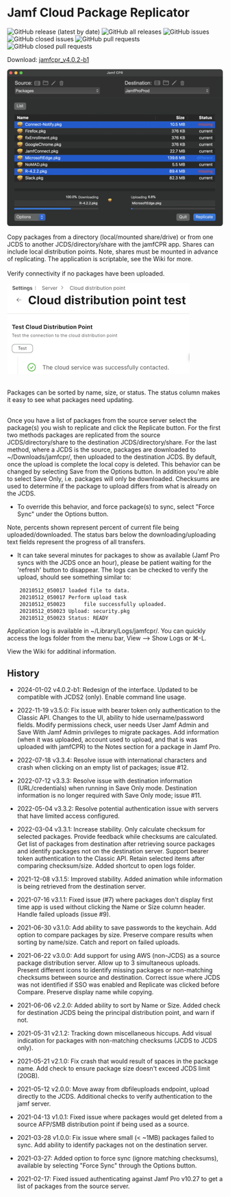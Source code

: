 # Jamf Cloud Package Replicator 

![GitHub release (latest by date)](https://img.shields.io/github/v/release/BIG-RAT/jamfcpr?display_name=tag) ![GitHub all releases](https://img.shields.io/github/downloads/BIG-RAT/jamfcpr/total)
 ![GitHub issues](https://img.shields.io/github/issues-raw/BIG-RAT/jamfcpr) ![GitHub closed issues](https://img.shields.io/github/issues-closed-raw/BIG-RAT/jamfcpr) ![GitHub pull requests](https://img.shields.io/github/issues-pr-raw/BIG-RAT/jamfcpr) ![GitHub closed pull requests](https://img.shields.io/github/issues-pr-closed-raw/BIG-RAT/jamfcpr)

Download: [jamfcpr_v4.0.2-b1](https://github.com/BIG-RAT/jamfcpr/releases/download/v4.0.2-b1/jamfcpr_v4.0.2-b1.zip)

![alt text](./images/jamfcpr.png "jamfcpr")

Copy packages from a directory (local/mounted share/drive) or from one JCDS to another JCDS/directory/share with the jamfCPR app.  Shares can include local distribution points.  Note, shares must be mounted in advance of replicating.  The application is scriptable, see the Wiki for more.
<br><br>
Verify connectivity if no packages have been uploaded.

![alt text](./images/test.png "test")
<br><br>


Packages can be sorted by name, size, or status.  The status column makes it easy to see what packages need updating.
<br><br>

Once you have a list of packages from the source server select the package(s) you wish to replicate and click the Replicate button.  For the first two methods packages are replicated from the source JCDS/directory/share to the destination JCDS/directory/share.  For the last method, where a JCDS is the source, packages are downloaded to ~/Downloads/jamfcpr/, then uploaded to the destination JCDS.  By default, once the upload is complete the local copy is deleted.  This behavior can be changed by selecting Save from the Options button.  In addition you're able to select Save Only, i.e. packages will only be downloaded.
Checksums are used to determine if the package to upload differs from what is already on the JCDS. 

* To override this behavior, and force package(s) to sync, select "Force Sync" under the Options button.

Note, percents shown represent percent of current file being uploaded/downloaded.  The status bars below the downloading/uploading text fields represent the progress of all transfers.  

* It can take several minutes for packages to show as available (Jamf Pro syncs with the JCDS once an hour), please be patient waiting for the 'refresh' button to disappear.  The logs can be checked to verify the upload, should see something similar to:

```
    20210512_050017 loaded file to data.
    20210512_050017 Perform upload task
    20210512_050023 	 file successfully uploaded.
    20210512_050023 Upload: security.pkg
    20210512_050023 Status: READY
```

Application log is available in ~/Library/Logs/jamfcpr/.  You can quickly access the logs folder from the menu bar, View --> Show Logs or ⌘-L.

View the Wiki for additinal information.

## History

- 2024-01-02 v4.0.2-b1:  Redesign of the interface. Updated to be compatible with JCDS2 (only).  Enable command line usage.

- 2022-11-19 v3.5.0:  Fix issue with bearer token only authentication to the Classic API.  Changes to the UI, ability to hide username/password fields.  Modify permissions check, user needs User Jamf Admin and Save With Jamf Admin privileges to migrate packages.  Add information (when it was uploaded, account used to upload, and that is was uploaded with jamfCPR) to the Notes section for a package in Jamf Pro.

- 2022-07-18 v3.3.4:  Resolve issue with international characters and crash when clicking on an empty list of packages; issue #12.

- 2022-07-12 v3.3.3:  Resolve issue with destination information (URL/credentials) when running in Save Only mode.  Destination information is no longer required with Save Only mode; issue #11.

- 2022-05-04 v3.3.2:  Resolve potential authentication issue with servers that have limited access configured.

- 2022-03-04 v3.3.1:  Increase stability.  Only calculate checksum for selected packages.  Provide feedback while checksums are calculated.  Get list of packages from destination after retrieving source packages and identify packages not on the destination server.  Support bearer token authentication to the Classic API.  Retain selected items after comparing checksum/size.  Added shortcut to open logs folder.

- 2021-12-08 v3.1.5:  Improved stability.  Added animation while information is being retrieved from the destination server.

- 2021-07-16 v3.1.1:  Fixed issue (#7) where packages don't display first time app is used without clicking the Name or Size column header.  Handle failed uploads (issue #9).

- 2021-06-30 v3.1.0:  Add ability to save passwords to the keychain.  Add option to compare packages by size.  Preserve compare results when sorting by name/size.  Catch and report on failed uploads.

- 2021-06-22 v3.0.0:  Add support for using AWS (non-JCDS) as a source package distribution server.  Allow up to 3 simultaneous uploads.  Present different icons to identify missing packages or non-matching checksums between source and destination.  Correct issue where JCDS was not identified if SSO was enabled and Replicate was clicked before Compare.  Preserve display name while copying.

- 2021-06-06 v2.2.0:  Added ability to sort by Name or Size.  Added check for destination JCDS being the principal distribution point, and warn if not.

- 2021-05-31 v2.1.2:  Tracking down miscellaneous hiccups.  Add visual indication for packages with non-matching checksums (JCDS to JCDS only).

- 2021-05-21 v2.1.0: Fix crash that would result of spaces in the package name.  Add check to ensure package size doesn't exceed JCDS limit (20GB).  

- 2021-05-12 v2.0.0: Move away from dbfileuploads endpoint, upload directly to the JCDS.  Additional checks to verify authentication to the jamf server.

- 2021-04-13 v1.0.1: Fixed issue where packages would get deleted from a source AFP/SMB distribution point if being used as a source.

- 2021-03-28 v1.0.0: Fix issue where small (< ~1MB) packages failed to sync.  Add ability to identify packages not on the destination server.

- 2021-03-27: Added option to force sync (ignore matching checksums), available by selecting "Force Sync" through the Options button.

- 2021-02-17: Fixed issued authenticating against Jamf Pro v10.27 to get a list of packages from the source server.
